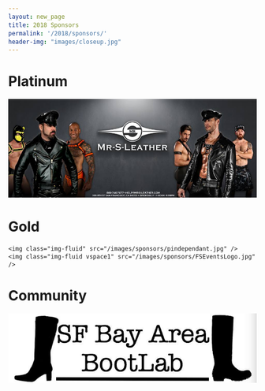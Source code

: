 ```yaml
---
layout: new_page
title: 2018 Sponsors
permalink: '/2018/sponsors/'
header-img: "images/closeup.jpg"
---
```


<div class="row">
  <div class="col-6">
    <h1> Platinum </h1>
    <img class='img-fluid' src="/images/sponsors/mr_s_leather_lg.jpg" height="200"/>
  </div>
  <div class="col-6">
    <h1> Gold </h1>

    <img class="img-fluid" src="/images/sponsors/pindependant.jpg" />
    <img class="img-fluid vspace1" src="/images/sponsors/FSEventsLogo.jpg" />
  </div>

  <div class="col-6">
    <h1> Community </h1>
    <img class="img-fluid" src="/images/sponsors/bootlab.jpg" />
  </div>
</div>
